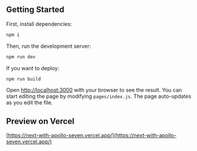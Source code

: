
## Getting Started

First, install dependencies:
```bash
npm i
```

Then, run the development server:
```bash
npm run dev
```

If you want to deploy:

```bash
npm run build
```

Open [http://localhost:3000](http://localhost:3000) with your browser to see the result.
You can start editing the page by modifying `pages/index.js`. The page auto-updates as you edit the file.


## Preview on Vercel

[https://next-with-apollo-seven.vercel.app/](https://next-with-apollo-seven.vercel.app/)
